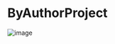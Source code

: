 # ByAuthorProject

![image](https://user-images.githubusercontent.com/84649871/203689843-d03a46f6-da47-4d2e-86db-bdeb5807bfaf.png)
